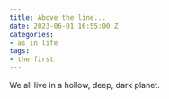 ```yaml
---
title: Above the line...
date: 2023-06-01 16:55:00 Z
categories:
- as in life
tags:
- the first
---
```


We all live in a hollow, deep, dark planet.